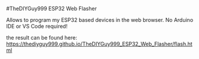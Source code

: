#TheDIYGuy999 ESP32 Web Flasher

Allows to program my ESP32 based devices in the web browser. No Arduino IDE or VS Code required!

the result can be found here: https://thediyguy999.github.io/TheDIYGuy999_ESP32_Web_Flasher/flash.html
